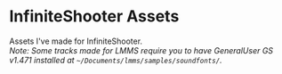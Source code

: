 InfiniteShooter Assets
======================
Assets I've made for InfiniteShooter.  
*Note: Some tracks made for LMMS require you to have GeneralUser GS v1.471 installed at `~/Documents/lmms/samples/soundfonts/`.*
